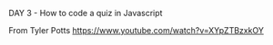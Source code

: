 DAY 3 - How to code a quiz in Javascript

From Tyler Potts
https://www.youtube.com/watch?v=XYpZTBzxkOY
